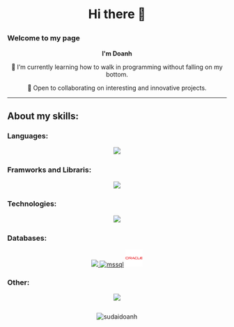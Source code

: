 # <p align="center">  Hi there 👋 </p>
### **Welcome to my page**  

<p align="center"><b> I'm Doanh </b></p>
<p align="center"> 🌱 I’m currently learning how to walk in programming without falling on my bottom. </p>
<p align="center"> 👯 Open to collaborating on interesting and innovative projects. </p>  
<hr>

## About my skills:  

### Languages:  
<p align="center">
  <a href="https://skillicons.dev">
    <img src="https://skillicons.dev/icons?i=cpp,cs,js,ts,php,java,py" />
  </a>
</p>

### Framworks and Libraris:
<p align="center">
  <a href="https://skillicons.dev">
    <img src="https://skillicons.dev/icons?i=dotnet,laravel,nodejs,nextjs,react,express,nginx,jquery,tailwind,bootstrap,html,css" />
  </a>
</p>

### Technologies:
<p align="center">
  <a href="https://skillicons.dev">
    <img src="https://skillicons.dev/icons?i=docker,bash,aws,kubernetes,jenkins,resid,rabbitmq,firebase,azure,gcp" />
  </a>
</p>

### Databases:
<p align="center">
  <a href="https://skillicons.dev">
    <img src="https://skillicons.dev/icons?i=mysql,postgres,sqlite,mongodb" />
  </a>
  <a href="https://www.microsoft.com/en-us/sql-server" target="_blank" rel="noreferrer"> <img src="https://www.svgrepo.com/show/303229/microsoft-sql-server-logo.svg" alt="mssql" width="40" height="40"/></a>
  <a href="https://www.oracle.com/" target="_blank" rel="noreferrer"> <img src="https://raw.githubusercontent.com/devicons/devicon/master/icons/oracle/oracle-original.svg" alt="oracle" width="40" height="40"/></a> 
</p>

### Other:  
<p align="center"> <a href="https://skillicons.dev"> <img src="https://skillicons.dev/icons?i=linux,debian,github,git,visualstudio,vscode,postman,notion,figma,raspberrypi,arduino&theme=dark" /> </a> </p>

###  
<p align="center"><img align="center" src="https://github-readme-stats.vercel.app/api/top-langs?username=sudaidoanh&show_icons=true&theme=dracula&locale=en&layout=compact" alt="sudaidoanh" /></p>
<!--
**sudaidoanh/sudaidoanh** is a ✨ _special_ ✨ repository because its `README.md` (this file) appears on your GitHub profile.

Here are some ideas to get you started:

- 🔭 I’m currently working on ...
- 🌱 I’m currently learning ...
- 👯 I’m looking to collaborate on ...
- 🤔 I’m looking for help with ...
- 💬 Ask me about ...
- 📫 How to reach me: ...
- 😄 Pronouns: ...
- ⚡ Fun fact: ...
-->
